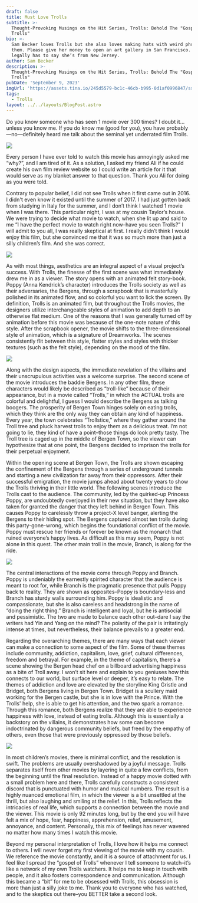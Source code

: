 ```yaml
---
draft: false
title: Must Love Trolls
subtitle: >-
  Thought-Provoking Musings on the Hit Series, Trolls: Behold The "Gospel of
  Trolls"
bio: >-
  Sam Becker loves Trolls but she also loves making hats with weird phrases on
  them. Please give her money to open an art gallery in San Francisco. Also, she
  legally has to say she’s from New Jersey. 
author: Sam Becker
description: >-
  Thought-Provoking Musings on the Hit Series, Trolls: Behold The "Gospel of
  Trolls"
pubDate: 'September 9, 2023'
imgUrl: 'https://assets.tina.io/245d5579-bc1c-46cb-b995-0d1af0996847/ssss.jpeg'
tags:
  - Trolls
layout: ../../layouts/BlogPost.astro
---
```


Do you know someone who has seen 1 movie over 300 times? I doubt it…unless you know me. If you do know me (good for you), you have probably—no—definitely heard me talk about the seminal yet underrated film Trolls. 

![](</image0 (10).jpeg>)

Every person I have ever told to watch this movie has annoyingly asked me “why?”, and I am tired of it. As a solution, I asked my friend Ali if he could create his own film review website so I could write an article for it that would serve as my blanket answer to that question. Thank you Ali for doing as you were told. 

Contrary to popular belief, I did not see Trolls when it first came out in 2016. I didn't even know it existed until the summer of 2017. I had just gotten back from studying in Italy for the summer, and I don’t think I watched 1 movie when I was there. This particular night, I was at my cousin Taylor’s house. We were trying to decide what movie to watch, when she lit up and said to me “I have the perfect movie to watch right now–have you seen Trolls?” I will admit to you all, I was really skeptical at first. I really didn’t think I would enjoy this film, but she convinced me that it was so much more than just a silly children’s film. And she was correct.

![](/torllr.webp)

As with most things, aesthetics are an integral aspect of a visual project’s success. With Trolls, the finesse of the first scene was what immediately drew me in as a viewer. The story opens with an animated felt story-book. Poppy (Anna Kendrick’s character) introduces the Trolls society as well as their adversaries, the Bergens, through a scrapbook that is masterfully polished in its animated flow, and so colorful you want to lick the screen. By definition, Trolls is an animated film, but throughout the Trolls movies, the designers utilize interchangeable styles of animation to add depth to an otherwise flat medium. One of the reasons that I was generally turned off by animation before this movie was because of the one-note nature of this style. After the scrapbook opener, the movie shifts to the three-dimensional style of animation, which is a signature of Dreamworks. The scenes consistently flit between this style, flatter styles and styles with thicker textures (such as the felt style), depending on the mood of the film.

![](/bergens.webp)

Along with the design aspects, the immediate revelation of the villains and their unscrupulous activities was a welcome surprise. The second scene of the movie introduces the baddie Bergens. In any other film, these characters would likely be described as “troll-like” because of their appearance, but in a movie called “Trolls,” in which the ACTUAL trolls are colorful and delightful, I guess I would describe the Bergens as talking boogers. The prosperity of Bergen Town hinges solely on eating trolls, which they think are the only way they can obtain any kind of happiness. Every year, the town celebrates “Trollstice,” where they gather around the Troll tree and pluck harvest trolls to enjoy them as a delicious treat. I’m not going to lie, they kind of have a point–those things do look pretty tasty. The Troll tree is caged up in the middle of Bergen Town, so the viewer can hypothesize that at one point, the Bergens decided to imprison the trolls for their perpetual enjoyment.

Within the opening scene at Bergen Town, the Trolls are shown escaping the confinement of the Bergens through a series of underground tunnels and starting a new civilization far away from their oppressors. After their successful emigration, the movie jumps ahead about twenty years to show the Trolls thriving in their little world. The following scenes introduce the Trolls cast to the audience. The community, led by the quirked-up Princess Poppy, are undoubtedly overjoyed in their new situation, but they have also taken for granted the danger that they left behind in Bergen Town. This causes Poppy to carelessly throw a project-X level banger, alerting the Bergens to their hiding spot. The Bergens captured almost ten trolls during this party-gone-wrong, which begins the foundational conflict of the movie. Poppy must rescue her friends or forever be known as the monarch that ruined everyone’s happy lives. As difficult as this may seem, Poppy is not alone in this quest. The other main troll in the movie, Branch, is along for the ride. 

![](/Pranch.webp)

The central interactions of the movie come through Poppy and Branch. Poppy is undeniably the earnestly spirited character that the audience is meant to root for, while Branch is the pragmatic presence that pulls Poppy back to reality. They are shown as opposites–Poppy is boundary-less and Branch has sturdy walls surrounding him. Poppy is idealistic and compassionate, but she is also careless and headstrong in the name of “doing the right thing.” Branch is intelligent and loyal, but he is antisocial and pessimistic. The two are made to balance each other out–dare I say the writers had Yin and Yang on the mind? The polarity of the pair is irritatingly intense at times, but nevertheless, their balance prevails to a greater end. 

Regarding the overarching themes, there are many ways that each viewer can make a connection to some aspect of the film. Some of these themes include community, addiction, capitalism, love, grief, cultural differences, freedom and betrayal. For example, in the theme of capitalism, there’s a scene showing the Bergen head chef on a billboard advertising happiness as a bite of Troll away. I won’t sit here and explain to you geniuses how this connects to our world, but surface level or deeper, it’s easy to relate. The themes of addiction and love are elevated by the storyline King Gristle and Bridget, both Bergens living in Bergen Town. Bridget is a scullery maid working for the Bergen castle, but she is in love with the Prince. With the Trolls' help, she is able to get his attention, and the two spark a romance. Through this romance, both Bergens realize that they are able to experience happiness with love, instead of eating trolls. Although this is essentially a backstory on the villains, it demonstrates how some can become indoctrinated by dangerous community beliefs, but freed by the empathy of others, even those that were previously oppressed by those beliefs.

![](/grist.webp)

In most children’s movies, there is minimal conflict, and the resolution is swift. The problems are usually overshadowed by a joyful message. Trolls separates itself from other movies by layering in quite a few conflicts, from the beginning until the final resolution. Instead of a happy movie dotted with a small problem here and there, Trolls carefully constructs a consistent discord that is punctuated with humor and musical numbers. The result is a highly nuanced emotional film, in which the viewer is a bit unsettled at the thrill, but also laughing and smiling at the relief. In this, Trolls reflects the intricacies of real life, which supports a connection between the movie and the viewer. This movie is only 92 minutes long, but by the end you will have felt a mix of hope, fear, happiness, apprehension, relief, amusement, annoyance, and content. Personally, this mix of feelings has never wavered no matter how many times I watch this movie.

Beyond my personal interpretation of Trolls, I love how it helps me connect to others. I will never forget my first viewing of the movie with my cousin. We reference the movie constantly, and it is a source of attachment for us. I feel like I spread the “gospel of Trolls” whenever I tell someone to watch–it’s like a network of my own Trolls watchers. It helps me to keep in touch with people, and it also fosters correspondence and communication. Although this became a “bit” for me to be obsessed with Trolls, this obsession is more than just a silly joke to me. Thank you to everyone who has watched, and to the skeptics out there–you BETTER take a second look.
